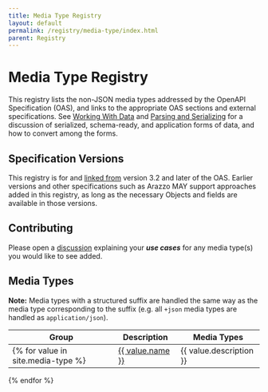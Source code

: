 ```yaml
---
title: Media Type Registry
layout: default
permalink: /registry/media-type/index.html
parent: Registry
---
```


# Media Type Registry

This registry lists the non-JSON media types addressed by the OpenAPI Specification (OAS), and links to the appropriate OAS sections and external specifications.
See [Working With Data](https://spec.openapis.org/oas/latest.html#working-with-data) and [Parsing and Serializing](https://spec.openapis.org/oas/latest.html#parsing-and-serializing) for a discussion of serialized, schema-ready, and application forms of data, and how to convert among the forms.

## Specification Versions

This registry is for and [linked from](https://spec.openapis.org/oas/latest.html#media-types)  version 3.2 and later of the OAS.  Earlier versions and other specifications such as Arazzo MAY support approaches added in this registry, as long as the necessary Objects and fields are available in those versions.

## Contributing

Please open a [discussion](https://github.com/OAI/OpenAPI-Specification/discussions) explaining your _**use cases**_ for any media type(s) you would like to see added.

## Media Types

**Note:** Media types with a structured suffix are handled the same way as the media type corresponding to the suffix (e.g. all `+json` media types are handled as `application/json`).

|Group|Description|Media Types|
|---|---|---|
{% for value in site.media-type %}| <a href="{{ value.slug }}">{{ value.name }}</a> | {{ value.description }} | {% for mt in value.media_types %}<tt>{{ mt.name }}</tt>{% unless forloop.last %}<br />{% endunless%}{% endfor %}{% if value.default_for %}<br />any unrecognized {{ value.default_for }} media type{% endif %}|
{% endfor %}

